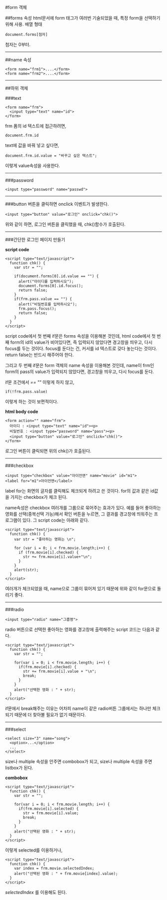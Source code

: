 #form 객체

##forms 속성
html문서에 form 태그가 여러번 기술되었을 때, 특정 form을 선택하기 위해 사용. 배열 형태

    document.forms[첨자]

첨자는 0부터.

--------------------

##name 속성

    <form name="frm1">....</form>
    <form name="frm2">....</form>

--------------

##하위 객체

###text

    <form name="frm">
      <input type="text" name="id">
    </form>

frm 폼의 id 텍스트에 접근하려면,

    document.frm.id


text에 값을 바꿔 넣고 싶다면,

    document.frm.id.value = "바꾸고 싶은 텍스트";

이렇게 value속성을 사용한다.

----------------

###password

    <input type="password" name="passwd">

-------------------

###button
버튼을 클릭하면 onclick 이벤트가 발생한다.

    <input type="button" value="로그인" onclick="chk()">

위와 같이 하면, 로그인 버튼을 클릭했을 때, chk()함수가 호출된다.


-----------------

###간단한 로그인 페이지 만들기

**script code**

    <script type="text/javascript">
      function chk() {
        var str = "";

        if(document.forms[0].id.value == "") {
          alert("아이디를 입력하시오");
          document.forms[0].id.focus();
          return false;
        }
        if(frm.pass.value == "") {
          alert("비밀번호를 입력하시오");
          frm.pass.focus();
          return false;
        }
      }
    </script>

script code에서 첫 번째 if문은 forms 속성을 이용해본 것인데, html code에서 첫 번째 form의 id의 value가 비어있다면, 즉 입력되지 않았다면 경고창을 띄우고, 다시 focus를 두는 것이다. focus를 둔다는 건, 커서를 id 텍스트로 갖다 놓는다는 것이다. return false는 반드시 해주어야 한다.

그리고 두 번째 if문은 form 객체의 name 속성을 이용해본 것인데, name이 frm인 form의 pass의 value가 입력되지 않았다면, 경고창을 띄우고, 다시 focus를 둔다.

if문 조건에서 *== ""* 이렇게 하지 않고,

    if(!frm.pass.value)

이렇게 하는 것이 보편적이다.

**html body code**

    <form action="" name="frm">
      아이디 : <input type="text" name="id"><p>
      비밀번호 : <input type="password" name="pass"><p>
      <input type="button" value="로그인" onclick="chk()">
    </form>

로그인 버튼이 클릭되면 위의 chk()가 호출된다.

--------------------

###checkbox

    <input type="checkbox" value="아이언맨" name="movie" id="m1">
    <label for="m1">아이언맨</label>

label for는 화면의 글자를 클릭해도 체크되게 하려고 쓴 것이다. for의 값과 같은 id값을 가지는 checkbox가 체크 된다.

name속성은 checkbox 여러개를 그룹으로 묶어주는 효과가 있다. 예를 들어 좋아하는 영화를 선택(중복선택 가능)해서 확인 버튼을 누르면, 그 결과를 경고창에 띄워주는 프로그램이 있다. 그 script code는 아래와 같다.

    <script type="text/javascript">
      function chk() {
        var str = "좋아하는 영화는 \n";

        for (var i = 0; i < frm.movie.length;i++) {
          if (frm.movie[i].checked) {
            str += frm.movie[i].value+"\n";
          }
        }
        alert(str);
      }
    </script>

여러개가 체크되었을 때, name으로 그룹이 묶어져 있기 때문에 위와 같이 for문으로 돌리기 좋다.

-----------------

###radio

    <input type="radio" name="그룹명">

radio 버튼으로 선택한 좋아하는 영화를 경고창에 출력해주는 script 코드는 다음과 같다.

    <script type="text/javascript">
      function chk() {
        var str = "";

        for(var i = 0; i < frm.movie.length; i++) {
          if(frm.movie[i].checked) {
            str += frm.movie[i].value + "\n";
            break;
          }
        }
        alert("선택한 영화 : " + str);
      }
    </script>

if문에서 break해주는 이유는 어차피 name이 같은 radio버튼 그룹에서는 하나만 체크되기 때문에 더 찾아볼 필요가 없기 때문이다.

------------------

###select

    <select size="3" name="song">
      <option>...</option>
      ...
    </select>

size나 multiple 속성을 안주면 combobox가 되고, size나 multiple 속성을 주면 listbox가 된다.

**combobox**

    <script type="text/javascript">
      function chk() {
        var str = "";

        for(var i = 0; i < frm.movie.length; i++) {
          if(frm.movie[i].selected) {
            str = frm.movie[i].value;
            break;
          }
        }
        alert("선택된 영화 : " + str);
      }
    </script>

이렇게 selected를 이용하거나,

    <script type="text/javascript">
      function chk() {
        var index = frm.movie.selectedIndex;
        alert("선택된 영화 : " + frm.movie[index].value);
      }
    </script>

*selectedIndex* 를 이용해도 된다.
